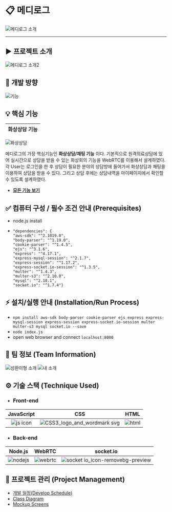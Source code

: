 # 📋 메디로그
![메디로그 소개](https://user-images.githubusercontent.com/18081105/137470716-273ad6a5-bb46-4c86-84a0-f6114e129834.png)

---
## ▶ 프로젝트 소개
![메디로그 소개2](https://user-images.githubusercontent.com/18081105/137470874-4235e53d-1d2a-470d-8112-53f0a1c83f0a.png)

## 🔀 개발 방향
![기능](https://user-images.githubusercontent.com/18081105/137470972-a7d8fff1-c6dc-4b7c-a462-6ced70f5e963.png)


## 💡 핵심 기능
화상상담 기능|
:---: |
![화상상담](https://user-images.githubusercontent.com/18081105/140267090-0663470a-4e8f-4cb9-a9ef-9e4efd21bbdc.png)

메디로그의 가장 핵심기능인 **화상상담/채팅 기능** 이다. 기본적으로 원격의료상담에 있어 실시간으로 상담을 받을 수 있는 화상회의 기능을 WebRTC를 이용해서 설계하였다. 각 User는 로그인을 한 후 상담이 필요한 분야의 상담방에 들어가서 화상상담과 채팅을 이용하여 상담을 받을 수 있다. 그리고 상담 후에는 상담내역을 마이페이지에서 확인할 수 있도록 설계하였다.

 - **[모든 기능 보기](https://github.com/vesselofgod/WebRTC_HIPAA_Compliance/wiki/Project-Design)**

 
## ✅ 컴퓨터 구성 / 필수 조건 안내 (Prerequisites)
 - node.js install
 -  ``` 
    "dependencies": {
    "aws-sdk": "^2.1019.0",
    "body-parser": "^1.19.0",
    "cookie-parser": "^1.4.5",
    "ejs": "^3.1.6",
    "express": "^4.17.1",
    "express-mysql-session": "^2.1.7",
    "express-session": "^1.17.2",
    "express-socket.io-session": "^1.3.5",
    "multer": "^1.4.3",
    "multer-s3": "^2.10.0",
    "mysql": "^2.18.1",
    "socket.io": "^1.7.4"}
## ⚡️ 설치/실행 안내 (Installation/Run Process)
- ```npm install aws-sdk body-parser cookie-parser ejs express express-mysql-session express-session express-socket.io-session multer multer-s3 mysql socket.io --save```
- ```node index.js```
- open web browser and connect ```localhost:8000```


## 🙏 팀 정보 (Team Information)
![성환이형 소개](https://user-images.githubusercontent.com/18081105/137470010-135af834-d417-43b6-b6e5-32faf57c8ece.png)
![내 소개](https://user-images.githubusercontent.com/18081105/137469654-203e971a-d4e4-430a-bbee-a0cd67a54246.png)


## ⚙ 기술 스택 (Technique Used)

- ### Front-end
JavaScript | CSS | HTML
:---: | :---: | :---: 
![js icon](https://user-images.githubusercontent.com/18081105/97551731-b0a2e400-1a16-11eb-9b4b-667c67881868.png) | ![CSS3_logo_and_wordmark svg](https://user-images.githubusercontent.com/18081105/135971466-a34a5648-114a-4aa0-8a94-b89e1a71a9c4.png) | ![html](https://user-images.githubusercontent.com/18081105/135970958-5ede8575-7861-4fc2-9db9-8dcc3c0b3872.png)



- ### Back-end
Node.js | WebRTC |socket.io
:---: | :---: | :---: 
![nodejs](https://user-images.githubusercontent.com/18081105/135970378-9d7cf78a-4fa6-41a3-87a9-1c675bb092c1.jpg) | ![webrtc](https://user-images.githubusercontent.com/18081105/135970746-c419bfd5-5fce-4d97-9194-c5ed8440fbf5.png) | ![socket io_icon-removebg-preview](https://user-images.githubusercontent.com/18081105/140266703-6500647c-e218-4177-af8d-4cd336c1eb29.png)
 
## 🔧 프로젝트 관리 (Project Management)
 - [개발 일정(Develop Schedule)](https://trello.com/b/JlaOjArx/live-telemidicine-service)
 - [Class Diagram](https://github.com/vesselofgod/WebRTC_HIPAA_Compliance/wiki/Class-Diagram)
 - [Mockup Screens](https://github.com/vesselofgod/WebRTC_HIPAA_Compliance/wiki/Mockup-Screens)
